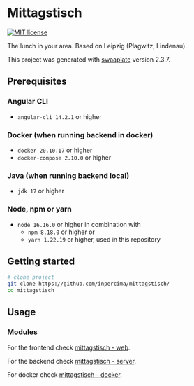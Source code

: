 # Mittagstisch

[![MIT license](https://img.shields.io/badge/license-MIT-blue.svg)](./LICENSE.md)

The lunch in your area. Based on Leipzig (Plagwitz, Lindenau).

This project was generated with [swaaplate](https://github.com/inpercima/swaaplate) version 2.3.7.

## Prerequisites

### Angular CLI

* `angular-cli 14.2.1` or higher

### Docker (when running backend in docker)

* `docker 20.10.17` or higher
* `docker-compose 2.10.0` or higher

### Java (when running backend local)

* `jdk 17` or higher

### Node, npm or yarn

* `node 16.16.0` or higher in combination with
  * `npm 8.18.0` or higher or
  * `yarn 1.22.19` or higher, used in this repository

## Getting started

```bash
# clone project
git clone https://github.com/inpercima/mittagstisch/
cd mittagstisch
```

## Usage

### Modules

For the frontend check [mittagstisch - web](./web).

For the backend check [mittagstisch - server](./server).

For docker check [mittagstisch - docker](./README_docker.md).
